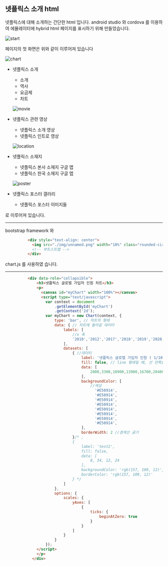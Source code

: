 ## 넷플릭스 소개 html

넷플릭스에 대해 소개하는 간단한 html 입니다. 
android studio 와 cordova 를 이용하여 에뮬레이터에 hybrid html 페이지를 표시하기 위해 만들었습니다.

  ![start](https://user-images.githubusercontent.com/88778903/229040567-7309e881-7c61-4653-9c49-ff14f558e1d7.PNG)

페이지의 첫 화면은 위와 같이 이루어져 있습니다

  ![chart](https://user-images.githubusercontent.com/88778903/229040572-16ca9f9f-214a-4d0d-80ca-8bc95ed9a6a7.PNG)

* 넷플릭스 소개
  * 소개
  * 역사
  * 요금제
  * 차트

  ![movie](https://user-images.githubusercontent.com/88778903/229040571-9cc554d0-3893-4aac-9ef7-05dad196c8b2.PNG)

* 넷플릭스 관련 영상
  * 넷플릭스 소개 영상
  * 넷플릭스 인트로 영상

  ![location](https://user-images.githubusercontent.com/88778903/229040576-04baf8d7-97cf-4d5a-b8b7-20c128a0d544.PNG)

* 넷플릭스 소재지
  * 넷플릭스 본사 소재지 구글 맵 
  * 넷플릭스 한국 소재지 구글 맵

  ![poster](https://user-images.githubusercontent.com/88778903/229040579-bef28681-3a5b-45dd-89ac-4e04efc93351.PNG)


* 넷플릭스 포스터 갤러리
  * 넷플릭스 포스터 이미지들

로 이루어져 있습니다.

---

bootstrap framework 와

```html
          <div style="text-align: center">
            <img src="./img/unnamed.png" width="10%" class="rounded-circle"> 
            <!-- 부트스트랩 -->
          </div>
```

chart.js 를 사용하였 습니다.

---


```html
          <div data-role="collapsible">
              <h3>넷플릭스 글로벌 가입자 인원 차트</h3>
              <p>
                <canvas id="myChart" width="100%"></canvas>
                <script type="text/javascript">
                  var context = document
                      .getElementById('myChart')
                      .getContext('2d');
                  var myChart = new Chart(context, {
                      type: 'bar', // 차트의 형태
                      data: { // 차트에 들어갈 데이터
                          labels: [
                              //x 축
                              '2010','2012','2017','2018','2019','2020','2021', '2022'
                          ],
                          datasets: [
                              { //데이터
                                  label: '넷플릭스 글로벌 가입자 인원 ( 1/10000 명 단위)', //차트 제목
                                  fill: false, // line 형태일 때, 선 안쪽을 채우는지 안채우는지
                                  data: [
                                      2000,3300,10900,13900,16700,20400,22180,22160 //x축 label에 대응되는 데이터 값
                                  ],
                                  backgroundColor: [
                                      //색상
                                        '#E50914',
                                        '#E50914',
                                        '#E50914',
                                        '#E50914',
                                        '#E50914',
                                        '#E50914',
                                        '#E50914',
                                        '#E50914',
                                  ],
                                  borderWidth: 2 //경계선 굵기
                              }/* ,
                              {
                                  label: 'test2',
                                  fill: false,
                                  data: [
                                      8, 34, 12, 24
                                  ],
                                  backgroundColor: 'rgb(157, 109, 12)',
                                  borderColor: 'rgb(157, 109, 12)'
                              } */
                          ]
                      },
                      options: {
                          scales: {
                              yAxes: [
                                  {
                                      ticks: {
                                          beginAtZero: true
                                      }
                                  }
                              ]
                          }
                      }
                  });
              </script>
              </p>
            </div>
```

